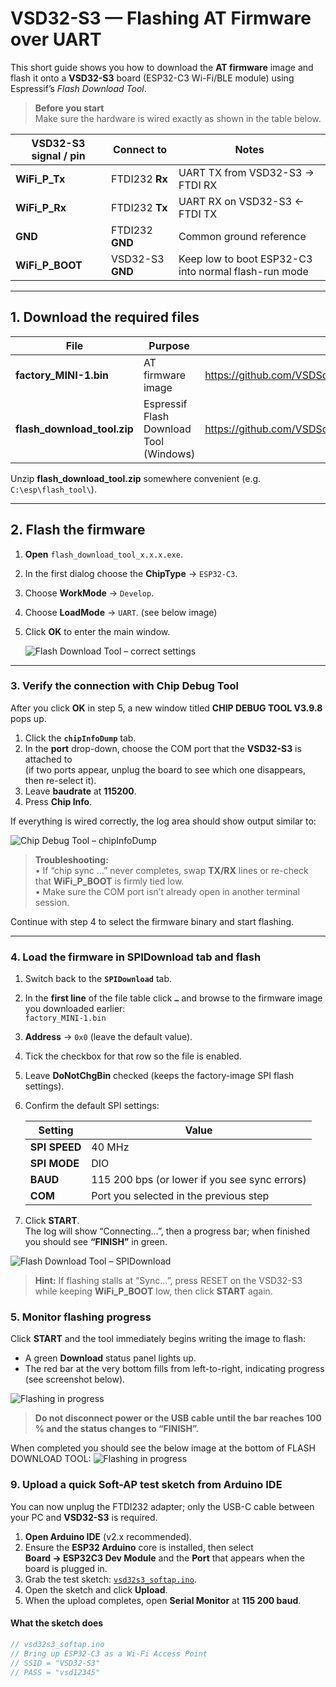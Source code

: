 # VSD32-S3 — Flashing AT Firmware over UART

This short guide shows you how to download the **AT firmware** image and flash it onto a **VSD32-S3** board (ESP32-C3 Wi-Fi/BLE module) using Espressif’s *Flash Download Tool*.

> **Before you start**  
> Make sure the hardware is wired exactly as shown in the table below.

| VSD32-S3 signal / pin | Connect to           | Notes                                                  |
|-----------------------|----------------------|--------------------------------------------------------|
| **WiFi_P_Tx**         | FTDI232 **Rx**       | UART TX from VSD32-S3 → FTDI RX                        |
| **WiFi_P_Rx**         | FTDI232 **Tx**       | UART RX on VSD32-S3 ← FTDI TX                          |
| **GND**               | FTDI232 **GND**      | Common ground reference                                |
| **WiFi_P_BOOT**       | VSD32-S3 **GND**     | Keep low to boot ESP32-C3 into normal flash-run mode   |

---

## 1. Download the required files

| File | Purpose | Link |
|------|---------|------|
| **factory_MINI-1.bin** | AT firmware image | <https://github.com/VSDSquadron/VSDSquadron_Ultra/blob/main/factory_MINI-1.bin> |
| **flash_download_tool.zip** | Espressif Flash Download Tool (Windows) | <https://github.com/VSDSquadron/VSDSquadron_Ultra/blob/main/flash_download_tool.zip> |

Unzip **flash_download_tool.zip** somewhere convenient (e.g. `C:\esp\flash_tool\`).

---

## 2. Flash the firmware

1. **Open** `flash_download_tool_x.x.x.exe`.  
2. In the first dialog choose the **ChipType** → `ESP32-C3`.  
3. Choose **WorkMode** → `Develop`.  
4. Choose **LoadMode** → `UART`. (see below image)
5. Click **OK** to enter the main window.  

   ![Flash Download Tool – correct settings](1.png)

---

### 3. Verify the connection with **Chip Debug Tool**

After you click **OK** in step&nbsp;5, a new window titled **CHIP DEBUG TOOL V3.9.8** pops up.

1. Click the **`chipInfoDump`** tab.
2. In the **port** drop-down, choose the COM port that the **VSD32-S3** is attached to  
   (if two ports appear, unplug the board to see which one disappears, then re-select it).
3. Leave **baudrate** at **115200**.
4. Press **Chip Info**.

If everything is wired correctly, the log area should show output similar to:

![Chip Debug Tool – chipInfoDump](2.png)

> **Troubleshooting:**  
> • If “chip sync …” never completes, swap **TX/RX** lines or re-check that **WiFi_P_BOOT** is firmly tied low.  
> • Make sure the COM port isn’t already open in another terminal session.

Continue with step 4 to select the firmware binary and start flashing.

---

### 4.  Load the firmware in **SPIDownload** tab and flash

1. Switch back to the **`SPIDownload`** tab.  
2. In the **first line** of the file table click **`…`** and browse to the firmware image you downloaded earlier:  
   `factory_MINI-1.bin`
3. **Address** → `0x0` (leave the default value).  
4. Tick the checkbox for that row so the file is enabled.  
5. Leave **DoNotChgBin** checked (keeps the factory-image SPI flash settings).  
6. Confirm the default SPI settings:  

   | Setting  | Value |
   |----------|-------|
   | **SPI SPEED** | 40 MHz |
   | **SPI MODE**  | DIO    |
   | **BAUD**      | 115 200 bps (or lower if you see sync errors) |
   | **COM**       | Port you selected in the previous step |

7. Click **START**.  
   The log will show “Connecting…”, then a progress bar; when finished you should see **“FINISH”** in green.

![Flash Download Tool – SPIDownload](3.png)

> **Hint:** If flashing stalls at “Sync…”, press RESET on the VSD32-S3 while keeping **WiFi_P_BOOT** low, then click **START** again.

### 5.  Monitor flashing progress

Click **START** and the tool immediately begins writing the image to flash:

* A green **Download** status panel lights up.  
* The red bar at the very bottom fills from left-to-right, indicating progress (see screenshot below).  

![Flashing in progress](4.png)

> **Do not disconnect power or the USB cable until the bar reaches 100 % and the status changes to “FINISH”.**

When completed you should see the below image at the bottom of FLASH DOWNLOAD TOOL:
![Flashing in progress](5.png)


### 9. Upload a quick Soft-AP test sketch from Arduino IDE

You can now unplug the FTDI232 adapter; only the USB-C cable between your PC and **VSD32-S3** is required.

1. **Open Arduino IDE** (v2.x recommended).  
2. Ensure the **ESP32 Arduino** core is installed, then select  
   **Board → ESP32C3 Dev Module** and the **Port** that appears when the board is plugged in.  
3. Grab the test sketch: [`vsd32s3_softap.ino`](https://github.com/VSDSquadron/VSDSquadron_Ultra/blob/main/code/wifi/vsd32s3_softap.ino).  
4. Open the sketch and click **Upload**.  
5. When the upload completes, open **Serial Monitor** at **115 200 baud**.

#### What the sketch does

```cpp
// vsd32s3_softap.ino
// Bring up ESP32-C3 as a Wi-Fi Access Point
// SSID = "VSD32-S3"
// PASS = "vsd12345"

